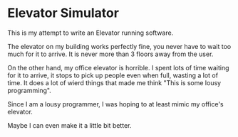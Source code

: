 # Elevator Simulator

This is my attempt to write an Elevator running software.

The elevator on my building works perfectly fine, you never have to wait too much for it to arrive. It is never more than 3 floors away from the user. 

On the other hand, my office elevator is horrible. I spent lots of time waiting for it to arrive, it stops to pick up people even when full, wasting a lot of time. It does a lot of wierd things that made me think "This is some lousy programming".

Since I am a lousy programmer, I was hoping to at least mimic my office's elevator.

Maybe I can even make it a little bit better.
